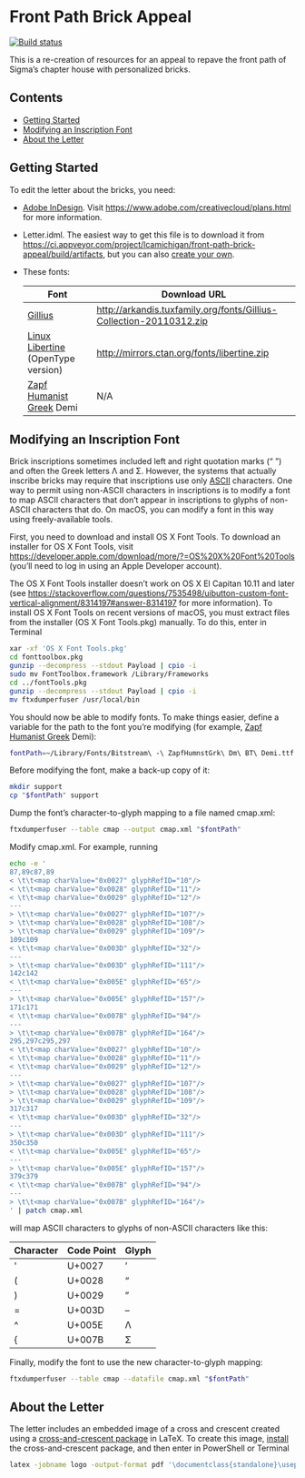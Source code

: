 # Front Path Brick Appeal

[![Build status](https://ci.appveyor.com/api/projects/status/mf73kfhxj00y5e9s?svg=true)](https://ci.appveyor.com/project/lcamichigan/front-path-brick-appeal)

This is a re-creation of resources for an appeal to repave the front path of
Sigma’s chapter house with personalized bricks.

## Contents

* [Getting Started](#getting-started)
* [Modifying an Inscription Font](#modifying-an-inscription-font)
* [About the Letter](#about-the-letter)

## Getting Started

To edit the letter about the bricks, you need:

* [Adobe InDesign](https://www.adobe.com/products/indesign.html). Visit
  https://www.adobe.com/creativecloud/plans.html for more information.

* Letter.idml. The easiest way to get this file is to download it from
  https://ci.appveyor.com/project/lcamichigan/front-path-brick-appeal/build/artifacts,
  but you can also [create your own](https://github.com/lcamichigan/make-idml).

* These fonts:

  | Font                                                                                       | Download URL                                                        |
  |--------------------------------------------------------------------------------------------|---------------------------------------------------------------------|
  | [Gillius](http://arkandis.tuxfamily.org/adffonts.html)                                     | http://arkandis.tuxfamily.org/fonts/Gillius-Collection-20110312.zip |
  | [Linux Libertine](http://libertine-fonts.org) (OpenType version)                           | http://mirrors.ctan.org/fonts/libertine.zip                         |
  | [Zapf Humanist Greek](https://www.paratype.com/btstore/fonts/Zapf-Humanist-Greek.htm) Demi | N/A                                                                 |

## Modifying an Inscription Font

Brick inscriptions sometimes included left and right quotation marks (“&nbsp;”)
and often the Greek letters Λ and Σ. However, the systems that actually inscribe
bricks may require that inscriptions use only
[ASCII](https://en.wikipedia.org/wiki/ASCII) characters. One way to permit using
non-ASCII characters in inscriptions is to modify a font to map ASCII characters
that don’t appear in inscriptions to glyphs of non-ASCII characters that do. On
macOS, you can modify a font in this way using freely-available tools.

First, you need to download and install OS&nbsp;X Font Tools. To download an
installer for OS&nbsp;X Font Tools, visit
https://developer.apple.com/download/more/?=OS%20X%20Font%20Tools (you’ll need
to log in using an Apple Developer account).

The OS&nbsp;X Font Tools installer doesn’t work on OS&nbsp;X El Capitan 10.11
and later (see
https://stackoverflow.com/questions/7535498/uibutton-custom-font-vertical-alignment/8314197#answer-8314197
for more information). To install OS&nbsp;X Font Tools on recent versions of
macOS, you must extract files from the installer (OS&nbsp;X Font Tools.pkg)
manually. To do this, enter in Terminal

```sh
xar -xf 'OS X Font Tools.pkg'
cd fonttoolbox.pkg
gunzip --decompress --stdout Payload | cpio -i
sudo mv FontToolbox.framework /Library/Frameworks
cd ../fontTools.pkg
gunzip --decompress --stdout Payload | cpio -i
mv ftxdumperfuser /usr/local/bin
```

You should now be able to modify fonts. To make things easier, define a variable
for the path to the font you’re modifying (for example,
[Zapf Humanist Greek](https://www.paratype.com/btstore/fonts/Zapf-Humanist-Greek.htm)
Demi):

```sh
fontPath=~/Library/Fonts/Bitstream\ -\ ZapfHumnstGrk\ Dm\ BT\ Demi.ttf
```

Before modifying the font, make a back-up copy of it:

```sh
mkdir support
cp "$fontPath" support
```

Dump the font’s character-to-glyph mapping to a file named cmap.xml:

```sh
ftxdumperfuser --table cmap --output cmap.xml "$fontPath"
```

Modify cmap.xml. For example, running

```sh
echo -e '
87,89c87,89
< \t\t<map charValue="0x0027" glyphRefID="10"/>
< \t\t<map charValue="0x0028" glyphRefID="11"/>
< \t\t<map charValue="0x0029" glyphRefID="12"/>
---
> \t\t<map charValue="0x0027" glyphRefID="107"/>
> \t\t<map charValue="0x0028" glyphRefID="108"/>
> \t\t<map charValue="0x0029" glyphRefID="109"/>
109c109
< \t\t<map charValue="0x003D" glyphRefID="32"/>
---
> \t\t<map charValue="0x003D" glyphRefID="111"/>
142c142
< \t\t<map charValue="0x005E" glyphRefID="65"/>
---
> \t\t<map charValue="0x005E" glyphRefID="157"/>
171c171
< \t\t<map charValue="0x007B" glyphRefID="94"/>
---
> \t\t<map charValue="0x007B" glyphRefID="164"/>
295,297c295,297
< \t\t<map charValue="0x0027" glyphRefID="10"/>
< \t\t<map charValue="0x0028" glyphRefID="11"/>
< \t\t<map charValue="0x0029" glyphRefID="12"/>
---
> \t\t<map charValue="0x0027" glyphRefID="107"/>
> \t\t<map charValue="0x0028" glyphRefID="108"/>
> \t\t<map charValue="0x0029" glyphRefID="109"/>
317c317
< \t\t<map charValue="0x003D" glyphRefID="32"/>
---
> \t\t<map charValue="0x003D" glyphRefID="111"/>
350c350
< \t\t<map charValue="0x005E" glyphRefID="65"/>
---
> \t\t<map charValue="0x005E" glyphRefID="157"/>
379c379
< \t\t<map charValue="0x007B" glyphRefID="94"/>
---
> \t\t<map charValue="0x007B" glyphRefID="164"/>
' | patch cmap.xml
```

will map ASCII characters to glyphs of non-ASCII characters like this:

Character | Code Point | Glyph
----------|------------|------
'         | U+0027     | ’
(         | U+0028     | “
)         | U+0029     | ”
=         | U+003D     | –
^         | U+005E     | Λ
{         | U+007B     | Σ

Finally, modify the font to use the new character-to-glyph mapping:

```sh
ftxdumperfuser --table cmap --datafile cmap.xml "$fontPath"
```

## About the Letter

The letter includes an embedded image of a cross and crescent created using a
[cross-and-crescent package](https://github.com/lcamichigan/cross-and-crescent)
in LaTeX. To create this image,
[install](https://github.com/lcamichigan/cross-and-crescent#installing) the
cross-and-crescent package, and then enter in PowerShell or Terminal

```sh
latex -jobname logo -output-format pdf '\documentclass{standalone}\usepackage{cross-and-crescent}\begin{document}\begin{tikzpicture}[scale=36bp/8cm]\crossAndCrescentSetMacros\draw[line join=round,line width=1bp]\crossAndCrescentPath\end{tikzpicture}\end{document}'
```
